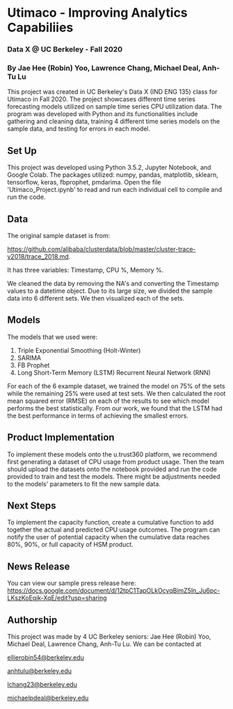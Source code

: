 # Utimaco - Improving Analytics Capabiliies
### Data X @ UC Berkeley - Fall 2020
### By Jae Hee (Robin) Yoo, Lawrence Chang, Michael Deal, Anh-Tu Lu

This project was created in UC Berkeley's Data X (IND ENG 135) class for Utimaco in Fall 2020. The project showcases different time series forecasting models utilized on sample time series CPU utilization data. The program was developed with Python and its functionalities include gathering and cleaning data, training 4 different time series models on the sample data, and testing for errors in each model.

## Set Up

This project was developed using Python 3.5.2, Jupyter Notebook, and Google Colab. The packages utilized: numpy, pandas, matplotlib, sklearn, tensorflow, keras, fbprophet, pmdarima. Open the file 'Utimaco_Project.ipynb' to read and run each individual cell to compile and run the code.

## Data

The original sample dataset is from: 

  https://github.com/alibaba/clusterdata/blob/master/cluster-trace-v2018/trace_2018.md. 
  
It has three variables: 
  Timestamp, CPU %, Memory %. 
  
We cleaned the data by removing the NA's and converting the Timestamp values to a datetime object. Due to its large size, we divided the sample data into 6 different sets. We then visualized each of the sets.

## Models

The models that we used were:
  1. Triple Exponential Smoothing (Holt-Winter)
  2. SARIMA
  3. FB Prophet
  4. Long Short-Term Memory (LSTM) Recurrent Neural Network (RNN)

For each of the 6 example dataset, we trained the model on 75% of the sets while the remaining 25% were used at test sets. We then calculated the root mean squared error (RMSE) on each of the results to see which model performs the best statistically. From our work, we found that the LSTM had the best performance in terms of achieving the smallest errors. 

## Product Implementation

To implement these models onto the u.trust360 platform, we recommend first generating a dataset of CPU usage from product usage. Then the team should upload the datasets onto the notebook provided and run the code provided to train and test the models. There might be adjustments needed to the models' parameters to fit the new sample data. 

## Next Steps

To implement the capacity function, create a cumulative function to add together the actual and predicted CPU usage outcomes. The program can notify the user of potential capacity when the cumulative data reaches 80%, 90%, or full capacity of HSM product. 

## News Release

You can view our sample press release here: 
  https://docs.google.com/document/d/12tpC1TapOLkOcyqBimZ5ln_Ju6pc-LKszKoEqjk-XqE/edit?usp=sharing

## Authorship

This project was made by 4 UC Berkeley seniors: Jae Hee (Robin) Yoo, Michael Deal, Lawrence Chang, Anh-Tu Lu. We can be contacted at 

  ellierobin54@berkeley.edu 
  
  anhtulu@berkeley.edu 
  
  lchang23@berkeley.edu
  
  michaelpdeal@berkeley.edu
